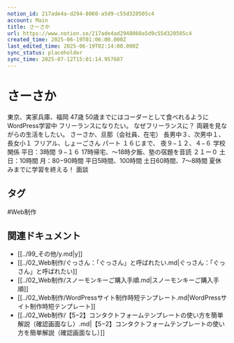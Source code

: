 ```yaml
---
notion_id: 217ade4a-d294-8060-a5d9-c55d320505c4
account: Main
title: さーさか
url: https://www.notion.so/217ade4ad2948060a5d9c55d320505c4
created_time: 2025-06-19T01:06:00.000Z
last_edited_time: 2025-06-19T02:14:00.000Z
sync_status: placeholder
sync_time: 2025-07-12T15:01:14.957687
---
```

# さーさか

東京、実家兵庫、福岡
47歳
50歳までにはコーダーとして食べれるように
WordPress学習中
フリーランスになりたい。
なぜフリーランスに？
両親を見ながらの生活をしたい。
さーさか、旦那（会社員、在宅）
長男中３、次男中１、長女小１
フリアル、しょーごさん
パート
１６じまで、
夜９−１２、４−６
学校関係
平日：3時間
  ９−１６
  17時帰宅、〜18時夕飯、塾の宿題を音読
  ２１ー０
土日：10時間
月：80−90時間
平日5時間、100時間
土日60時間、7〜8時間
夏休みまでに学習を終える！
面談

## タグ

#Web制作 

## 関連ドキュメント

- [[../99_その他/y.md|y]]
- [[../02_Web制作/ぐっさん：「ぐっさん」と呼ばれたい.md|ぐっさん：「ぐっさん」と呼ばれたい]]
- [[../02_Web制作/スノーモンキーご購入手順.md|スノーモンキーご購入手順]]
- [[../02_Web制作/WordPressサイト制作時短テンプレート.md|WordPressサイト制作時短テンプレート]]
- [[../02_Web制作/【5−2】コンタクトフォームテンプレートの使い方を簡単解説（確認画面なし）.md|【5−2】コンタクトフォームテンプレートの使い方を簡単解説（確認画面なし）]]
